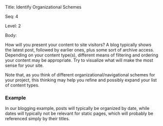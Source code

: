 Title:  Identify Organizational Schemes

Seq:    4

Level:  2

Body:

How will you present your content to site visitors? A blog typically shows the latest post, followed by earlier ones, plus some sort of archive access. Depending on your content type(s), different means of filtering and ordering your content may be appropriate. Try to visualize what will make the most sense for your site. 

Note that, as you think of different organizational/navigational schemes for your project, this thinking may help you refine and possibly expand your list of content types. 

### Example

In our blogging example, posts will typically be organized by date, while dates will typically not be relevant for static pages, which will probably be referenced simply by their titles. 
